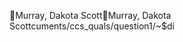 Murray, Dakota Scott                                  M u r r a y ,   D a k o t a   S c o t t   c u m e n t s / c c s _ q u a l s / q u e s t i o n 1 / ~ $ d i 